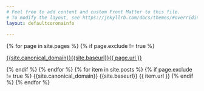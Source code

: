```yaml
---
# Feel free to add content and custom Front Matter to this file.
# To modify the layout, see https://jekyllrb.com/docs/themes/#overriding-theme-defaults
layout: defaultcoronainfo
 
---
```


<div>
 {% for page in site.pages %}
        {% if page.exclude != true %} 
        <p>
        <a href="{{site.canonical_domain}}{{site.baseurl}}{{ page.url }}"> 
         {{site.canonical_domain}}{{site.baseurl}}{{ page.url }}
        </a>
        </p> 
        {% endif %}
     {% endfor %}
    {% for item in site.posts %}
   {% if page.exclude != true %}
            {{site.canonical_domain}} {{site.baseurl}} {{ item.url }} 
  {% endif %}
  {% endfor %}
 </div>

 <br>
 <br>
 <br>
 <br>
 <br>
 <br>
